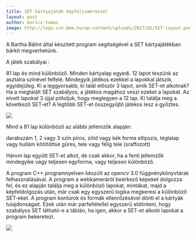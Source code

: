 ```yaml
---
title: SET kártyajáték képfelismeréssel
layout: post
author: moricz-tamas
image: http://lego.sch.bme.hu/wp-content/uploads/2017/02/SET-layout.png
---
```


A Bartha Bálint által készített program segítségével a SET kártyajátékban bárkit megverhetünk.

A játék szabályai :

81 lap és mind különböző. Minden kártyalap egyedi. 12 lapot teszünk az asztalra színével felfelé. Mindegyik játékos ezekkel  a lapokkal játszik, egyidejűleg. Ki a leggyorsabb, ki talál először 3 lapot, amik SET-et alkotnak? Ha a megtalált SET szabályos, a játékos magához veszi ezeket a lapokat. Az elvett lapokat 3 újjal pótoljuk, hogy meglegyen a 12 lap. Ki találja meg a  következő SET-et? A legtöbb SET-et összegyűjtő játékos lesz a győztes.

![](http://lego.sch.bme.hu/wp-content/uploads/2017/02/16443307_1396714240380075_1841879065_n.png)

Mind a 81 lap különböző az alábbi jellemzők alapján:

darabszám     1, 2 vagy 3
szín          piros, zöld vagy kék
forma         ellipszis, téglalap vagy hullám
kitöltöttsé   güres, tele vagy félig tele (sraffozott)

Három lap együtt SET-et alkot, de csak akkor, ha a fenti jellemzők mindegyike vagy teljesen egyforma, vagy teljesen különböző.

A program C++ programnyelven készült az opencv 3.0 függvénykönyvtárak felhasználásával. A program a webkameráról beérkező képeket dolgozza fel, és ez alapján találja meg a különböző lapokat, mintákat, majd a képfeldolgozás után, már csak egy egyszerű logika megkeresi a különböző SET-eket. A program kontúrok és formák ellenrőzésével dönti el a kártyák tulajdonságait. Ezek után már párfeltétellel egyszerű eldönteni, hogy szabályos SET látható-e a táblán, ha igen, akkor a SET-et alkotó lapokat a program bekeretezi.

![](http://lego.sch.bme.hu/wp-content/uploads/2017/02/set2.png)
